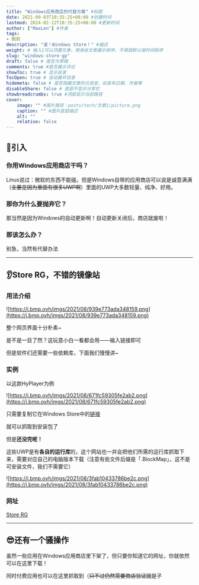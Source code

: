 ```yaml
---
title: "Windows应用商店的代替方案" #标题
date: 2021-09-03T10:35:25+08:00 #创建时间
lastmod: 2024-02-12T10:35:25+08:00 #更新时间
author: ["MaxLen"] #作者
tags: 
- 微软
description: "滚！Windows Store！" #描述
weight: # 输入1可以顶置文章，用来给文章展示排序，不填就默认按时间排序
slug: "windows-store-gp"
draft: false # 是否为草稿
comments: true #是否展示评论
showToc: true # 显示目录
TocOpen: true # 自动展开目录
hidemeta: false # 是否隐藏文章的元信息，如发布日期、作者等
disableShare: false # 底部不显示分享栏
showbreadcrumbs: true #顶部显示当前路径
cover:
    image: "" #图片路径：posts/tech/文章1/picture.png
    caption: "" #图片底部描述
    alt: ""
    relative: false
---
```


## 📘引入

### 你用Windows应用商店干吗？

Linus说过：微软的东西不能碰。但是Windows自带的应用商店可以说是诚意满满（~~主要是因为里面有很多UWP啊~~）里面的UWP大多数轻量、纯净、好用。

### 那你为什么要抛弃它？

那当然是因为Windows的自动更新啊！自动更新关闭后，商店就废啦！

### 那该怎么办？

别急，当然有代替办法

---

## 👂Store RG，不错的镜像站

### 用法介绍

![https://i.bmp.ovh/imgs/2021/08/939e773ada348159.png](https://i.bmp.ovh/imgs/2021/08/939e773ada348159.png)

整个网页界面十分朴素~

是不是一目了然？这玩意小白一看都会用——输入链接即可

但是软件们还需要一些依赖库，下面我们慢慢讲~

### 实例

以这款HyPlayer为例

![https://i.bmp.ovh/imgs/2021/08/671fc59305fe2ab2.png](https://i.bmp.ovh/imgs/2021/08/671fc59305fe2ab2.png)

只需要复制它在Windows Store中的[链接](https://www.microsoft.com/zh-cn/p/hyplayer/9n5td916686k?activetab=pivot:overviewtab)

就可以抓取到安装包了

但是**还没完呢！**

这些UWP是有**各自的运行库**的，这个网站也一并会把他们所需的运行库抓取下来，需要对应自己的电脑版本下载（注意有些文件后缀是「.BlockMap」，这不是可安装文件，我们不需要它）

![https://i.bmp.ovh/imgs/2021/08/3fab10433786be2c.png](https://i.bmp.ovh/imgs/2021/08/3fab10433786be2c.png)

### 网址

[Store RG](https://store.rg-adguard.net/)

---

## 😎还有一个骚操作

虽然一些应用在Windows应用商店里下架了，但只要你知道它的网址，你就依然可以在这里下载！

同时付费应用也可以在这里抓取到（~~只不过仍然需要商店验证就是了~~